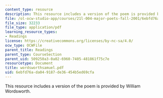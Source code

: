 ```yaml
---
content_type: resource
description: This resource includes a version of the poem is provided by William Wordsworth.
file: /ol-ocw-studio-app/courses/21l-004-major-poets-fall-2001/6ebfd76ada049187de36454b5ed69cfa_wordsworthsamuel.pdf
file_size: 32233
file_type: application/pdf
learning_resource_types:
- Readings
license: https://creativecommons.org/licenses/by-nc-sa/4.0/
ocw_type: OCWFile
parent_title: Readings
parent_type: CourseSection
parent_uid: 509250a3-0a02-6960-7405-481861f75c7e
resourcetype: Document
title: wordsworthsamuel.pdf
uid: 6ebfd76a-da04-9187-de36-454b5ed69cfa
---
```

This resource includes a version of the poem is provided by William Wordsworth.